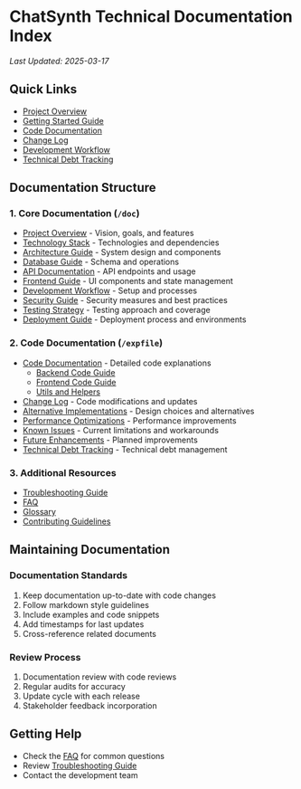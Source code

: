 # ChatSynth Technical Documentation Index

*Last Updated: 2025-03-17*

## Quick Links
- [Project Overview](./doc/project_overview.md)
- [Getting Started Guide](./doc/getting_started.md)
- [Code Documentation](./expfile/code_documentation.md)
- [Change Log](./expfile/change_log.md)
- [Development Workflow](./doc/development_workflow.md)
- [Technical Debt Tracking](./expfile/technical_debt.md)

## Documentation Structure

### 1. Core Documentation (`/doc`)
- [Project Overview](./doc/project_overview.md) - Vision, goals, and features
- [Technology Stack](./doc/technology_stack.md) - Technologies and dependencies
- [Architecture Guide](./doc/architecture_guide.md) - System design and components
- [Database Guide](./doc/database_guide.md) - Schema and operations
- [API Documentation](./doc/api_documentation.md) - API endpoints and usage
- [Frontend Guide](./doc/frontend_guide.md) - UI components and state management
- [Development Workflow](./doc/development_workflow.md) - Setup and processes
- [Security Guide](./doc/security_guide.md) - Security measures and best practices
- [Testing Strategy](./doc/testing_strategy.md) - Testing approach and coverage
- [Deployment Guide](./doc/deployment_guide.md) - Deployment process and environments

### 2. Code Documentation (`/expfile`)
- [Code Documentation](./expfile/code_documentation.md) - Detailed code explanations
  - [Backend Code Guide](./expfile/backend_code_guide.md)
  - [Frontend Code Guide](./expfile/frontend_code_guide.md)
  - [Utils and Helpers](./expfile/utils_guide.md)
- [Change Log](./expfile/change_log.md) - Code modifications and updates
- [Alternative Implementations](./expfile/alternatives.md) - Design choices and alternatives
- [Performance Optimizations](./expfile/optimizations.md) - Performance improvements
- [Known Issues](./expfile/known_issues.md) - Current limitations and workarounds
- [Future Enhancements](./expfile/future_enhancements.md) - Planned improvements
- [Technical Debt Tracking](./expfile/technical_debt.md) - Technical debt management

### 3. Additional Resources
- [Troubleshooting Guide](./doc/troubleshooting.md)
- [FAQ](./doc/faq.md)
- [Glossary](./doc/glossary.md)
- [Contributing Guidelines](./doc/contributing.md)

## Maintaining Documentation

### Documentation Standards
1. Keep documentation up-to-date with code changes
2. Follow markdown style guidelines
3. Include examples and code snippets
4. Add timestamps for last updates
5. Cross-reference related documents

### Review Process
1. Documentation review with code reviews
2. Regular audits for accuracy
3. Update cycle with each release
4. Stakeholder feedback incorporation

## Getting Help
- Check the [FAQ](./doc/faq.md) for common questions
- Review [Troubleshooting Guide](./doc/troubleshooting.md)
- Contact the development team
